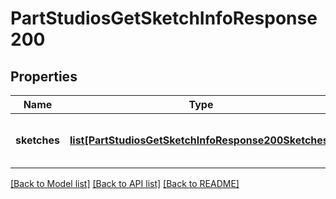 # PartStudiosGetSketchInfoResponse200

## Properties
Name | Type | Description | Notes
------------ | ------------- | ------------- | -------------
**sketches** | [**list[PartStudiosGetSketchInfoResponse200Sketches]**](PartStudiosGetSketchInfoResponse200Sketches.md) | Array of information for each sketch | [optional] 

[[Back to Model list]](../README.md#documentation-for-models) [[Back to API list]](../README.md#documentation-for-api-endpoints) [[Back to README]](../README.md)


